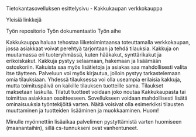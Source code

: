 
Tietokantasovelluksen esittelysivu - Kakkukaupan verkkokauppa

Yleisiä linkkejä

Työn repositorio
Työn dokumentaatio
Työn aihe

Kakkukauppa haluaa tehostaa liiketoimintaansa toteuttamalla verkkokaupan, jossa asiakkaat voivat perehtyä tarjontaan ja tehdä tilauksia. Kakkuja on muutamassa eri tuoteryhmässä, kuten hääkakut, synttärikakut ja erikoiskakut. Kakkuja pystyy selaamaan, hakemaan ja lisäämään ostoskoriin. Kakuista saa myös lisätietoja ja asiakas saa mahdollisesti valita itse täytteen. Palveluun voi myös kirjautua, jolloin pystyy tarkastelemaan omia tilauksiaan. Yhdessä tilauksessa voi olla useampia erilaisia kakkuja, mutta toimituspäivä on kaikille tilauksen tuotteille sama. Tilaukset maksetaan laskulla. Tilatut tuotteet voidaan joko noutaa Kakkukaupasta tai toimittaa asiakkaan osoitteeseen. Sovellukseen voidaan mahdollisesti lisätä ominaisuuksia työntekijöitä varten. Näitä voisivat olla esimerkiksi tilausten muuttaminen ja tuotteiden lisääminen ja muokkaaminen.
Huom!

Minulle myönnettiin lisäaikaa palvelimen pystyttämistä varten huomiseen (maanantaihin), sillä cs-tunnukseni ovat vanhentuneet.
